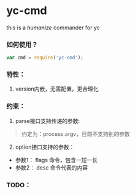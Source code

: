 yc-cmd
======

this is a *humanize* commander for yc

### 如何使用？

```js
var cmd = require('yc-cmd');
```


### 特性：

1. version内嵌，无需配置，更合理化

### 约束：

1. parse接口支持传递的参数:

> 约定为：process.argv，目前不支持别的参数

2. option接口支持的参数：

* 参数1： flags 命令，包含一短一长
* 参数2： desc  命令代表的内容  
 


### TODO：
